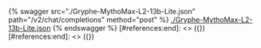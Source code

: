 [#references:start]: <> ({ "template": "openapi" })
[#references:start]: <> ({ "template": "openapi" })
{% swagger src="./Gryphe-MythoMax-L2-13b-Lite.json" path="/v2/chat/completions" method="post" %}
[./Gryphe-MythoMax-L2-13b-Lite.json](./Gryphe-MythoMax-L2-13b-Lite.json)
{% endswagger %}
[#references:end]: <> ({})
[#references:end]: <> ({})